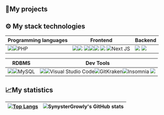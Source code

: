 ## 🚀My projects 

## ⚙ My stack technologies
|Programming languages|Frontend|Backend|
|---|---|---|
|<img src="https://img.shields.io/badge/JavaScript-323330?style=for-the-badge&logo=javascript&logoColor=F7DF1E"/>![PHP](https://img.shields.io/badge/PHP-%23007ACC.svg?style=for-the-badge&logo=php&logoColor=white) | <img src="https://img.shields.io/badge/HTML5-E34F26?style=for-the-badge&logo=html5&logoColor=white"/><img src="https://img.shields.io/badge/CSS3-1572B6?style=for-the-badge&logo=css3&logoColor=white"/> <img src="https://img.shields.io/badge/React-20232A?style=for-the-badge&logo=react&logoColor=61DAFB" /><img src="https://img.shields.io/badge/Vue-42b883?style=for-the-badge&logo=vuejs&logoColor=61DAFB" /><img src="https://img.shields.io/badge/Bootstrap-38B2AC?style=for-the-badge&logo=bootstrap&logoColor=white"/> <img src="https://img.shields.io/badge/Sass-CC6699?style=for-the-badge&logo=sass&logoColor=white" /> ![Next JS](https://img.shields.io/badge/Next-black?style=for-the-badge&logo=next.js&logoColor=white)|<img src="https://img.shields.io/badge/Node.js-339933?style=for-the-badge&logo=nodedotjs&logoColor=white" /> <img src="https://img.shields.io/badge/Express.js-000000?style=for-the-badge&logo=express&logoColor=white" /> |

|RDBMS|Dev Tools|
|---|---|
<img src="https://img.shields.io/badge/PostgreSQL-316192?style=for-the-badge&logo=postgresql&logoColor=white"/>![MySQL](https://img.shields.io/badge/mysql-%2300f.svg?style=for-the-badge&logo=mysql&logoColor=white)|<img src="https://img.shields.io/badge/GIT-E44C30?style=for-the-badge&logo=git&logoColor=white"/>![Visual Studio Code](https://img.shields.io/badge/Visual%20Studio%20Code-0078d7.svg?style=for-the-badge&logo=visual-studio-code&logoColor=white)![GitKraken](https://img.shields.io/badge/GitKrakren-179287?style=for-the-badge&logo=gitkraken&logoColor=white)![Insomnia](https://img.shields.io/badge/Insomnia-black?style=for-the-badge&logo=insomnia&logoColor=5849BE) <img src="https://img.shields.io/badge/Docker-2CA5E0?style=for-the-badge&logo=docker&logoColor=white"/>|
## 📈My statistics
|[![Top Langs](https://github-readme-stats.vercel.app/api/top-langs/?username=SynysterGrowly&show_icons=true&theme=dark)](https://github.com/areyouivan/github-readme-stats)|![SynysterGrowly's GitHub stats](https://github-readme-stats.vercel.app/api?username=SynysterGrowly&show_icons=true&theme=dark)|
|---|---|



